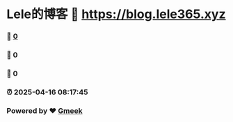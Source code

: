 # Lele的博客 :link: https://blog.lele365.xyz 
### :page_facing_up: [0](https://blog.lele365.xyz/tag.html) 
### :speech_balloon: 0 
### :hibiscus: 0 
### :alarm_clock: 2025-04-16 08:17:45 
### Powered by :heart: [Gmeek](https://github.com/Meekdai/Gmeek)

